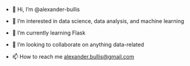 - 👋 Hi, I’m @alexander-bullis
- 👀 I’m interested in data science, data analysis, and machine learning
- 🌱 I’m currently learning Flask
- 💞️ I’m looking to collaborate on anything data-related

- 📫 How to reach me alexander.bullis@gmail.com

<!---
alexander-bullis/alexander-bullis is a ✨ special ✨ repository because its `README.md` (this file) appears on your GitHub profile.
You can click the Preview link to take a look at your changes.
--->
